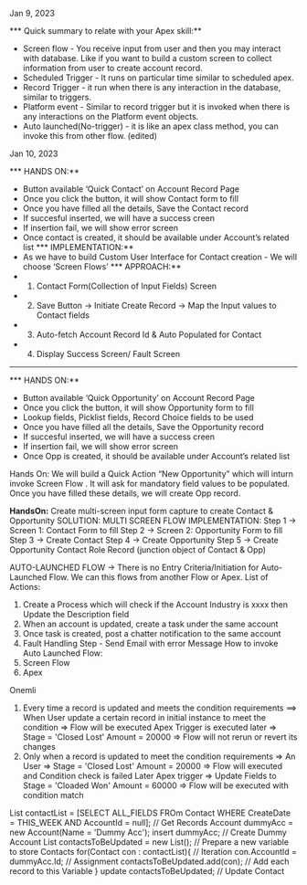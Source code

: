 Jan 9, 2023

*** Quick summary to relate with your Apex skill:**

* Screen flow - You receive input from user and then you may interact with database. Like if you want to build a custom screen to collect information from user to create account record.
* Scheduled Trigger - It runs on particular time similar to scheduled apex.
* Record Trigger - it run when there is any interaction in the database, similar to triggers.
* Platform event - Similar to record trigger but it is invoked when there is any interactions on the Platform event objects.
* Auto launched(No-trigger) - it is like an apex class method, you can invoke this from other flow. (edited) 

Jan 10, 2023

*** HANDS ON:**
* Button available ‘Quick Contact’ on Account Record Page
* Once you click the button, it will show Contact form to fill
* Once you have filled all the details, Save the Contact record
* If succesful inserted, we will have a success creen
* If insertion fail, we will show error screen
* Once contact is created, it should be available under Account’s related list
*** IMPLEMENTATION:**
* As we have to build Custom User Interface for Contact creation - We will choose ‘Screen Flows’
*** APPROACH:**
* 1. Contact Form(Collection of Input Fields) Screen
* 2. Save Button -> Initiate Create Record -> Map the Input values to Contact fields
* 3. Auto-fetch Account Record Id & Auto Populated for Contact
* 4. Display Success Screen/ Fault Screen


-------------------------------------------

*** HANDS ON:**
* Button available ‘Quick Opportunity’ on Account Record Page
* Once you click the button, it will show Opportunity form to fill
* Lookup fields, Picklist fields, Record Choice fields to be used
* Once you have filled all the details, Save the Opportunity record
* If succesful inserted, we will have a success creen
* If insertion fail, we will show error screen
* Once Opp is created, it should be available under Account’s related list

Hands On: We will build a Quick Action “New Opportunity” which will inturn invoke Screen Flow . It will ask for mandatory field values to be populated. Once you have filled these details, we will create Opp record.


**HandsOn:**
Create multi-screen input form capture to create Contact & Opportunity
SOLUTION: MULTI SCREEN FLOW
IMPLEMENTATION:
Step 1 -> Screen 1: Contact Form to fill
Step 2 -> Screen 2: Opportunity Form to fill
Step 3 -> Create Contact
Step 4 -> Create Opportunity
Step 5 -> Create Opportunity Contact Role Record (junction object of Contact & Opp)


AUTO-LAUNCHED FLOW -> There is no Entry Criteria/Initiation for Auto-Launched Flow. We can this flows from another Flow or Apex.
List of Actions:
1. Create a Process which will check if the Account Industry is xxxx then Update the Description field
2. When an account is updated, create a task under the same account
3. Once task is created, post a chatter notification to the same account
4. Fault Handling Step - Send Email with error Message
How to invoke Auto Launched Flow:
1. Screen Flow
2. Apex




Onemli



1. Every time a record is updated and meets the condition requirements ==> When User update a certain record in initial instance to meet the condition => Flow will be executed
Apex Trigger is executed later => Stage = 'Closed Lost' Amount = 20000 => Flow will not rerun or revert its changes
2. Only when a record is updated to meet the condition requirements =>
An User => Stage = 'Closed Lost' Amount = 20000 => Flow will executed and Condition check is failed
Later Apex trigger => Update Fields to Stage = 'Cloaded Won' Amount = 60000 => Flow will be executed with condition match


List<Contact> contactList = [SELECT ALL_FIELDS FROm Contact WHERE CreateDate = THIS_WEEK AND AccountId = null]; // Get Records
Account dummyAcc = new Account(Name = 'Dummy Acc');
insert dummyAcc; // Create Dummy Account
List<Contact> contactsToBeUpdated = new List<Contact>(); // Prepare a new variable to store Contacts
for(Contact con : contactList){ // Iteration
    con.AccountId = dummyAcc.Id; // Assignment
    contactsToBeUpdated.add(con); // Add each record to this Variable
}
update contactsToBeUpdated; // Update Contact




